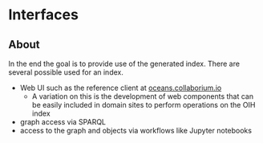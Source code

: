 # Interfaces

## About

In the end the goal is to provide use of the generated index.  There are several
possible used for an index.

* Web UI such as the reference client at [oceans.collaborium.io](oceans.collaborium.io)
  * A variation on this is the development of web components that can be easily included in 
    domain sites to perform operations on the OIH index
* graph access via SPARQL
* access to the graph and objects via workflows like Jupyter notebooks
  
